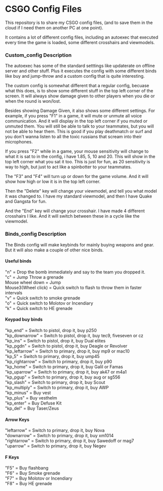 <h1> CSGO Config Files </h1>

This repository is to share my CSGO config files, (and to save them in the cloud if I need them on another PC at one point).

It contains a lot of different config files, including an autoexec that executed every time the game is loaded, some different crosshairs and viewmodels.

<h3>Custom_config Description</h3>
The autoexec has some of the standard setttings like updaterate on offline server and other stuff. Plus it executes the config with some different binds like buy and jump-throw and a custom config that is quite interesting.

The custom config is somewhat different that a regular config, becuase what this does, is to show some different stuff in the top left corner of the screen. It will always show damage given to other players when you die or when the round is won/lost.

Besides showing Damage Given, it also shows some different settings. 
For example, if you press "F1" in a game, it will mute or unmute all voice communication. And it will display in the top left corner if you muted or unmuted them.
You will still be able to talk to your teammates, but you will not be able to hear them. This is good if you play deathmatch or surf and you don't wanna listen to all the toxic russians that scream into their microphones.

If you press "F2" while in a game, your mouse sensitivity will change to what it is sat to in the config, i have 1.85, 5, 10 and 20. This will show in the top left corner what you sat it too.
This is just for fun, as 20 sensitivity is way to high, but just to act like a spinbotter to your teammates.

The "F3" and "F4" will turn up or down for the game volume. And it will show how high or low it is in the top left corner.

Then the "Delete" key will change your viewmodel, and tell you what model it was changed to. I have my standard viewmodel, and then I have Quake and Gangsta for fun.

And the "End" key will change your crosshair. I have made 4 different crosshairs I like. And it will switch between these in a cycle like the viewmodel.

<h3>Binds_config Description</h3>
The Binds config will make keybinds for mainly buying weapons and gear. But it will also make a couple of other nice binds.

<h4>Useful binds</h4>
"n"					=	Drop the bomb immediately and say to the team you dropped it. <br />
"c"					=	Jump Throw a grenade <br />
Mouse wheel down	= 	Jump <br />
Mouse3(Wheel click)	=	Quick switch to flash to throw them in faster intervals <br />
"v"					=	Quick switch to smoke grenade <br />
"o"					=	Quick switch to Molotov or Incendiary <br />
"k"					=	Quick switch to HE grenade <br />

<h4>Keypad buy binds</h4>
"kp_end"			=	Switch to pistol, drop it, buy p250 <br />
"kp_downarrow"		=	Switch to pistol, drop it, buy tec9, fiveseven or cz <br />
"kp_ins"			=	Switch to pistol, drop it, buy Dual elites <br />
"kp_pgdn"			=	Switch to pistol, drop it, buy Deagle or Revolver <br />
"kp_leftarrow"		= 	Switch to primary, drop it, buy mp9 or mac10 <br />
"kp_5"				=	Switch to primary, drop it, buy ump45 <br />
"kp_rightarrow"		=	Switch to primary, drop it, buy p90 <br />
"kp_home"			=	Switch to primary, drop it, buy Galil or Famas <br />
"kp_uparrow"		=	Switch to primary, drop it, buy ak47 or m4a1 <br />
"kp_pgup"			=	Switch to primary, drop it, buy aug or sg556 <br />
"kp_slash" 			=	Switch to primary, drop it, buy Scout <br />
"kp_multiply"		=	Switch to primary, drop it, buy AWP <br />
"kp_minus"			=	Buy vest <br />
"kp_plus"			=	Buy vesthelm <br />
"kp_enter"			=	Buy Defuse Kit <br />
"kp_del"			=	Buy Taser/Zeus <br />

<h4>Arrow Keys</h4>
"leftarrow"			=	Switch to primary, drop it, buy Nova <br />
"downarrow"			=	Switch to primary, drop it, buy xm1014 <br />
"rightarrow"		=	Switch to primary, drop it, buy Sawedoff or mag7 <br />
"uparrow"			=	Switch to primary, drop it, buy Negev <br />

<h4>F Keys</h4>
"F5"				=	Buy flashbang <br />
"F6"				=	Buy Smoke grenade <br />
"F7"				=	Buy Molotov or Incendiary <br />
"F8"				=	Buy HE grenade <br />




















